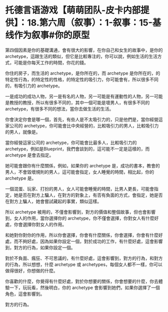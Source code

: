 # 托德言语游戏【萌萌团队-皮卡内部提供】：18.第六周（叙事）：1-叙事：15-基线作为叙事#你的原型

第四個因素是你的基礎溝通，會有很大的影響，在你自己和女生的故事中，是你的 archetype，這跟生活的類似，但它是比較專注的，你可以說，例如生活的生活方式，可能是你每天工作的時間，你花的錢。

你住的房子，而生活的 archetype，是你所在的，而 archetype 是你所在的，的特定性行為，的特定性的性格，的特定性的吸引力，你可能會有，所以很多不同的，有吸引力的 archetype。

一是成功的成功人物，另一是有名的人物，另一可能是有運動性的人物，另一可能是教授的教授，所以有很多不同的，其中一個可能是壞男人，有很多不同的 archetype，有很多不同的想法，當你去做生活的生活。

你會決定你會是哪一個，首先，有些人是不太吸引力的，只是他們是，當你經營這家公司的 archetype，你可能會比中央經營的，比較吸引力的男人，比較吸引力的男人，就像是。

當你經營這家公司的 archetype，你可能會比最多人，比較吸引力的 archetype，例如是Blueprint，我們會談到的，這可能不一定是這樣的，而 archetype 是會去指定。

她可能會跟你有什麼關係，例如，如果你的 archetype 是，成功的書本，教會的男人，不會毀壞規則的男人，這可能會指定，女人睡覺的時間，相比起，你的 archetype 是。

一個混蛋、玩家、打扮的男人，女人可能會睡覺的時間，比男人更長，可能會指定，她是否在對方上騙人，在對方的對象上，有否有負面的方式，會指定，她是否在對方上騙人，她會嘗試藏起的事實，類似這樣。

所以 archetype 被用的，不僅會影響到，對方的價值和整個故事，但也會影響到，女人的作用，當你選擇你的 archetype，你不僅會選擇，你對女人有什麼好處，你會選擇你對女人的作用。

和她對你對你的作用，所以你會選擇，你會有什麼關係，你會選擇，你會有什麼好處，而不夠好處，因為如果你設定一個，對於成功的工作，有什麼好處，這會影響到，對方的行為，如果你設定一個。

對於不負面、瘋狂、不可思議的，有什麼好處，這會影響到，對方的行為，和對方的行為，所以想想，什麼 archetype 或 archetypes，每個女人都不一樣，你可以做得很好，你想做的什麼。

你喜歡的什麼，你覺得有什麼好處，對於你想要的關係，你會想要的什麼，你去體驗一下，玩玩看，然後明白，你的 archetype 會影響到她們，如果你選擇了一個角色，這會影響到。

對方的行為。